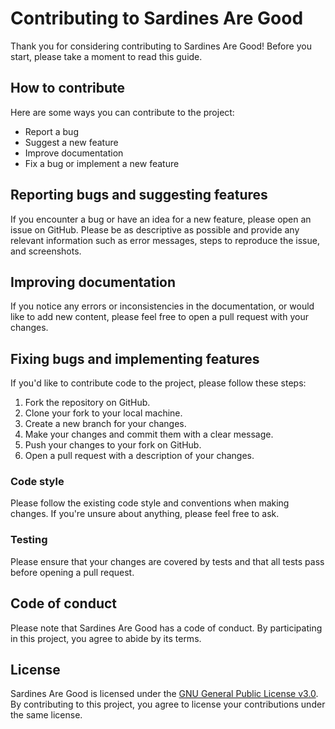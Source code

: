 # Contributing to Sardines Are Good

Thank you for considering contributing to Sardines Are Good! Before you start, please take a moment to read this guide.

## How to contribute

Here are some ways you can contribute to the project:

- Report a bug
- Suggest a new feature
- Improve documentation
- Fix a bug or implement a new feature

## Reporting bugs and suggesting features

If you encounter a bug or have an idea for a new feature, please open an issue on GitHub. Please be as descriptive as possible and provide any relevant information such as error messages, steps to reproduce the issue, and screenshots.

## Improving documentation

If you notice any errors or inconsistencies in the documentation, or would like to add new content, please feel free to open a pull request with your changes.

## Fixing bugs and implementing features

If you'd like to contribute code to the project, please follow these steps:

1. Fork the repository on GitHub.
2. Clone your fork to your local machine.
3. Create a new branch for your changes.
4. Make your changes and commit them with a clear message.
5. Push your changes to your fork on GitHub.
6. Open a pull request with a description of your changes.

### Code style

Please follow the existing code style and conventions when making changes. If you're unsure about anything, please feel free to ask.

### Testing

Please ensure that your changes are covered by tests and that all tests pass before opening a pull request.

## Code of conduct

Please note that Sardines Are Good has a code of conduct. By participating in this project, you agree to abide by its terms.

## License

Sardines Are Good is licensed under the [GNU General Public License v3.0](LICENSE). By contributing to this project, you agree to license your contributions under the same license.
